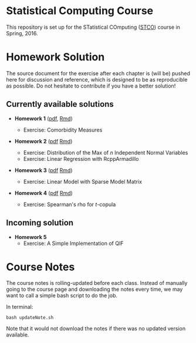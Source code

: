 # Statistical Computing Course

This repository is set up for the STatistical COmputing
([STCO](http://merlot.stat.uconn.edu/~jyan/teaching/stco/)) course in
Spring, 2016.


# Homework Solution

The source document for the exercise after each chapter
is (will be) pushed here for discussion and reference,
which is designed to be as reproducible as possible.
Do not hesitate to contribute if you have a better solution!

## Currently available solutions

- **Homework 1** ([pdf](http://wenjie2wang.github.io/stco/hw/hw1.pdf),
[Rmd](https://raw.githubusercontent.com/wenjie2wang/stco/master/hw/hw1/hw1.Rmd))
    - Exercise: Comorbidity Measures

- **Homework 2** ([pdf](http://wenjie2wang.github.io/stco/hw/hw2.pdf)
[Rmd](https://raw.githubusercontent.com/wenjie2wang/stco/master/hw/hw2/hw2.Rmd))
    - Exercise: Distribution of the Max of *n* Independent Normal Variables
	- Exercise: Linear Regression with RcppArmadillo

- **Homework 3** ([pdf](http://wenjie2wang.github.io/stco/hw/hw3.pdf)
[Rmd](https://raw.githubusercontent.com/wenjie2wang/stco/master/hw/hw3/hw3.Rmd))
    - Exercise: Linear Model with Sparse Model Matrix
	
- **Homework 4** ([pdf](http://wenjie2wang.github.io/stco/hw/hw4.pdf)
[Rmd](https://raw.githubusercontent.com/wenjie2wang/stco/master/hw/hw4/hw4.Rmd))
    - Exercise: Spearman's rho for *t*-copula

## Incoming solution

- **Homework 5**
    - Exercise: A Simple Implementation of QIF


# Course Notes

The course notes is rolling-updated before each class.
Instead of manually going to the course page and downloading the notes
every time, we may want to call a simple bash script to do the job.

In terminal:

```
bash updateNote.sh
``` 

Note that it would not download the notes if there was no
updated version available.



